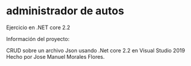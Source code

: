 # administrador de autos
Ejercicio en .NET core 2.2

Información del proyecto:

CRUD sobre un archivo Json usando .Net core 2.2 en Visual Studio 2019
Hecho por Jose Manuel Morales Flores.


